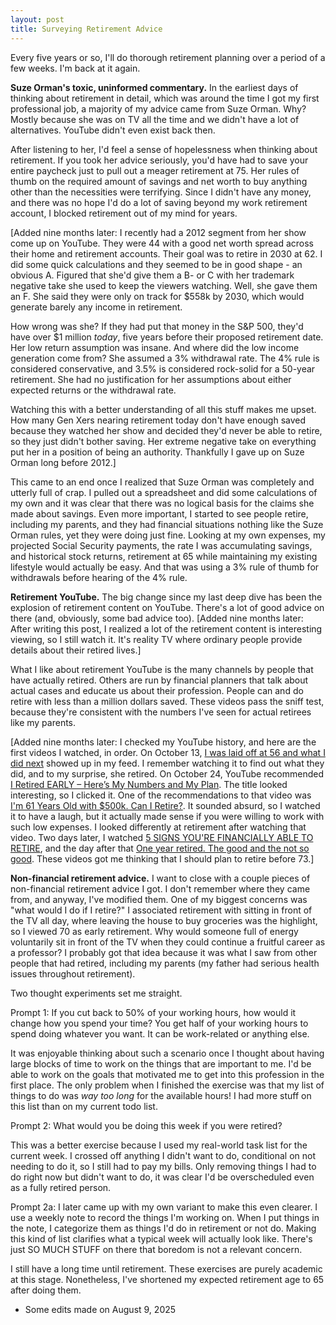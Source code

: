 ```yaml
---
layout: post
title: Surveying Retirement Advice
---
```

Every five years or so, I'll do thorough retirement planning over a period of a few weeks. I'm back at it again. 

**Suze Orman's toxic, uninformed commentary.** In the earliest days of thinking about retirement in detail, which was around the time I got my first professional job, a majority of my advice came from Suze Orman. Why? Mostly because she was on TV all the time and we didn't have a lot of alternatives. YouTube didn't even exist back then. 

After listening to her, I'd feel a sense of hopelessness when thinking about retirement. If you took her advice seriously, you'd have had to save your entire paycheck just to pull out a meager retirement at 75. Her rules of thumb on the required amount of savings and net worth to buy anything other than the necessities were terrifying. Since I didn't have any money, and there was no hope I'd do a lot of saving beyond my work retirement account, I blocked retirement out of my mind for years.

[Added nine months later: I recently had a 2012 segment from her show come up on YouTube. They were 44 with a good net worth spread across their home and retirement accounts. Their goal was to retire in 2030 at 62. I did some quick calculations and they seemed to be in good shape - an obvious A. Figured that she'd give them a B- or C with her trademark negative take she used to keep the viewers watching. Well, she gave them an F. She said they were only on track for $558k by 2030, which would generate barely any income in retirement.

How wrong was she? If they had put that money in the S&P 500, they'd have over $1 million *today*, five years before their proposed retirement date. Her low return assumption was insane. And where did the low income generation come from? She assumed a 3% withdrawal rate. The 4% rule is considered conservative, and 3.5% is considered rock-solid for a 50-year retirement. She had no justification for her assumptions about either expected returns or the withdrawal rate.

Watching this with a better understanding of all this stuff makes me upset. How many Gen Xers nearing retirement today don't have enough saved because they watched her show and decided they'd never be able to retire, so they just didn't bother saving. Her extreme negative take on everything put her in a position of being an authority. Thankfully I gave up on Suze Orman long before 2012.]

This came to an end once I realized that Suze Orman was completely and utterly full of crap. I pulled out a spreadsheet and did some calculations of my own and it was clear that there was no logical basis for the claims she made about savings. Even more important, I started to see people retire, including my parents, and they had financial situations nothing like the Suze Orman rules, yet they were doing just fine. Looking at my own expenses, my projected Social Security payments, the rate I was accumulating savings, and historical stock returns, retirement at 65 while maintaining my existing lifestyle would actually be easy. And that was using a 3% rule of thumb for withdrawals before hearing of the 4% rule.

**Retirement YouTube.** The big change since my last deep dive has been the explosion of retirement content on YouTube. There's a lot of good advice on there (and, obviously, some bad advice too). [Added nine months later: After writing this post, I realized a lot of the retirement content is interesting viewing, so I still watch it. It's reality TV where ordinary people provide details about their retired lives.]

What I like about retirement YouTube is the many channels by people that have actually retired. Others are run by financial planners that talk about actual cases and educate us about their profession. People can and do retire with less than a million dollars saved. These videos pass the sniff test, because they're consistent with the numbers I've seen for actual retirees like my parents.

[Added nine months later: I checked my YouTube history, and here are the first videos I watched, in order. On October 13, [I was laid off at 56 and what I did next](https://www.youtube.com/watch?v=izzonpn5OcY) showed up in my feed. I remember watching it to find out what they did, and to my surprise, she retired. On October 24, YouTube recommended [I Retired EARLY – Here’s My Numbers and My Plan](https://www.youtube.com/watch?v=vFkUXr6RPaA). The title looked interesting, so I clicked it. One of the recommendations to that video was [I'm 61 Years Old with $500k. Can I Retire?](https://www.youtube.com/watch?v=YNKar1wL_jQ). It sounded absurd, so I watched it to have a laugh, but it actually made sense if you were willing to work with such low expenses. I looked differently at retirement after watching that video. Two days later, I watched [5 SIGNS YOU'RE FINANCIALLY ABLE TO RETIRE](https://www.youtube.com/watch?v=iUDWhR2dLEU), and the day after that [One year retired. The good and the not so good](https://www.youtube.com/watch?v=u2zlJGC6oog). These videos got me thinking that I should plan to retire before 73.]

**Non-financial retirement advice.** I want to close with a couple pieces of non-financial retirement advice I got. I don't remember where they came from, and anyway, I've modified them. One of my biggest concerns was "what would I do if I retire?" I associated retirement with sitting in front of the TV all day, where leaving the house to buy groceries was the highlight, so I viewed 70 as early retirement. Why would someone full of energy voluntarily sit in front of the TV when they could continue a fruitful career as a professor? I probably got that idea because it was what I saw from other people that had retired, including my parents (my father had serious health issues throughout retirement).

Two thought experiments set me straight.

Prompt 1: If you cut back to 50% of your working hours, how would it change how you spend your time? You get half of your working hours to spend doing whatever you want. It can be work-related or anything else.

It was enjoyable thinking about such a scenario once I thought about having large blocks of time to work on the things that are important to me. I'd be able to work on the goals that motivated me to get into this profession in the first place. The only problem when I finished the exercise was that my list of things to do was *way too long* for the available hours! I had more stuff on this list than on my current todo list.

Prompt 2: What would you be doing this week if you were retired? 

This was a better exercise because I used my real-world task list for the current week. I crossed off anything I didn't want to do, conditional on not needing to do it, so I still had to pay my bills. Only removing things I had to do right now but didn't want to do, it was clear I'd be overscheduled even as a fully retired person. 

Prompt 2a: I later came up with my own variant to make this even clearer. I use a weekly note to record the things I'm working on. When I put things in the note, I categorize them as things I'd do in retirement or not do. Making this kind of list clarifies what a typical week will actually look like. There's just SO MUCH STUFF on there that boredom is not a relevant concern.

I still have a long time until retirement. These exercises are purely academic at this stage. Nonetheless, I've shortened my expected retirement age to 65 after doing them.

- Some edits made on August 9, 2025